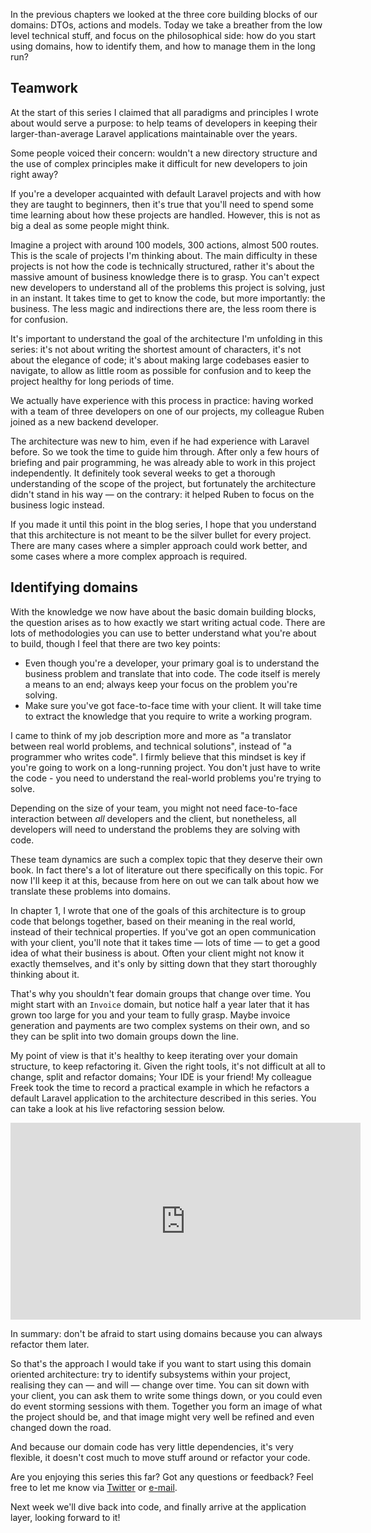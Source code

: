 

In the previous chapters we looked at the three core building blocks of our domains: DTOs, actions and models. Today we take a breather from the low level technical stuff, and focus on the philosophical side: how do you start using domains, how to identify them, and how to manage them in the long run?



## Teamwork

At the start of this series I claimed that all paradigms and principles I wrote about would serve a purpose: to help teams of developers in keeping their larger-than-average Laravel applications maintainable over the years.

Some people voiced their concern: wouldn't a new directory structure and the use of complex principles make it difficult for new developers to join right away?

If you're a developer acquainted with default Laravel projects and with how they are taught to beginners, then it's true that you'll need to spend some time learning about how these projects are handled. However, this is not as big a deal as some people might think. 

Imagine a project with around 100 models, 300 actions, almost 500 routes. This is the scale of projects I'm thinking about. The main difficulty in these projects is not how the code is technically structured, rather it's about the massive amount of business knowledge there is to grasp. You can't expect new developers to understand all of the problems this project is solving, just in an instant. It takes time to get to know the code, but more importantly: the business. The less magic and indirections there are, the less room there is for confusion.

It's important to understand the goal of the architecture I'm unfolding in this series: it's not about writing the shortest amount of characters, it's not about the elegance of code; it's about making large codebases easier to navigate, to allow as little room as possible for confusion and to keep the project healthy for long periods of time.

We actually have experience with this process in practice: having worked with a team of three developers on one of our projects, my colleague Ruben joined as a new backend developer.

The architecture was new to him, even if he had experience with Laravel before. So we took the time to guide him through. After only a few hours of briefing and pair programming, he was already able to work in this project independently. It definitely took several weeks to get a thorough understanding of the scope of the project, but fortunately the architecture didn't stand in his way — on the contrary: it helped Ruben to focus on the business logic instead.

If you made it until this point in the blog series, I hope that you understand that this architecture is not meant to be the silver bullet for every project. There are many cases where a simpler approach could work better, and some cases where a more complex approach is required.

## Identifying domains

With the knowledge we now have about the basic domain building blocks, the question arises as to how exactly we start writing actual code. There are lots of methodologies you can use to better understand what you're about to build, though I feel that there are two key points:

- Even though you're a developer, your primary goal is to understand the business problem and translate that into code. The code itself is merely a means to an end; always keep your focus on the problem you're solving.
- Make sure you've got face-to-face time with your client. It will take time to extract the knowledge that you require to write a working program.

I came to think of my job description more and more as "a translator between real world problems, and technical solutions", instead of "a programmer who writes code".
I firmly believe that this mindset is key if you're going to work on a long-running project. You don't just have to write the code - you need to understand the real-world problems you're trying to solve.

Depending on the size of your team, you might not need face-to-face interaction between _all_ developers and the client, but nonetheless, all developers will need to understand the problems they are solving with code. 

These team dynamics are such a complex topic that they deserve their own book. In fact there's a lot of literature out there specifically on this topic. For now I'll keep it at this, because from here on out we can talk about how we translate these problems into domains.

In chapter 1, I wrote that one of the goals of this architecture is to group code that belongs together, based on their meaning in the real world, instead of their technical properties. If you've got an open communication with your client, you'll note that it takes time — lots of time — to get a good idea of what their business is about. Often your client might not know it exactly themselves, and it's only by sitting down that they start thoroughly thinking about it.

That's why you shouldn't fear domain groups that change over time. You might start with an `Invoice` domain, but notice half a year later that it has grown too large for you and your team to fully grasp. Maybe invoice generation and payments are two complex systems on their own, and so they can be split into two domain groups down the line.

My point of view is that it's healthy to keep iterating over your domain structure, to keep refactoring it. Given the right tools, it's not difficult at all to change, split and refactor domains; Your IDE is your friend! My colleague Freek took the time to record a practical example in which he refactors a default Laravel application to the architecture described in this series. You can take a look at his live refactoring session below.

<p>
<iframe width="560" height="315" src="https://www.youtube.com/embed/yPiMzw-lLF8" frameborder="0" allow="accelerometer; autoplay; encrypted-media; gyroscope; picture-in-picture" allowfullscreen></iframe>
</p>

In summary: don't be afraid to start using domains because you can always refactor them later.

So that's the approach I would take if you want to start using this domain oriented architecture: try to identify subsystems within your project, realising they can — and will — change over time. You can sit down with your client, you can ask them to write some things down, or you could even do event storming sessions with them. Together you form an image of what the project should be, and that image might very well be refined and even changed down the road.

And because our domain code has very little dependencies, it's very flexible, it doesn't cost much to move stuff around or refactor your code.



Are you enjoying this series this far? Got any questions or feedback? Feel free to let me know via [Twitter](*https://twitter.com/brendt_gd) or [e-mail](mailto:brendt@stitcher.io). 

Next week we'll dive back into code, and finally arrive at the application layer, looking forward to it!
